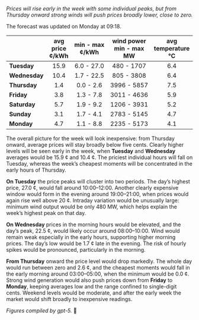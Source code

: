 *Prices will rise early in the week with some individual peaks, but from Thursday onward strong winds will push prices broadly lower, close to zero.*

The forecast was updated on Monday at 09:18.

|  | avg<br>price<br>¢/kWh | min - max<br>¢/kWh | wind power<br>min - max<br>MW | avg<br>temperature<br>°C |
|:-------------|:----------------:|:----------------:|:-------------:|:-------------:|
| **Tuesday** | 15.9 | 6.0 - 27.0 | 480 - 1707 | 6.4 |
| **Wednesday** | 10.4 | 1.7 - 22.5 | 805 - 3808 | 6.4 |
| **Thursday** | 1.4 | 0.0 - 2.6 | 3996 - 5857 | 7.5 |
| **Friday** | 3.8 | 1.3 - 7.8 | 3011 - 4636 | 5.9 |
| **Saturday** | 5.7 | 1.9 - 9.2 | 1206 - 3931 | 5.2 |
| **Sunday** | 3.1 | 1.7 - 4.1 | 2783 - 5145 | 4.7 |
| **Monday** | 4.7 | 1.1 - 8.8 | 2235 - 5173 | 4.1 |

The overall picture for the week will look inexpensive: from Thursday onward, average prices will stay broadly below five cents. Clearly higher levels will be seen early in the week, when **Tuesday** and **Wednesday** averages would be 15.9 ¢ and 10.4 ¢. The priciest individual hours will fall on Tuesday, whereas the week’s cheapest moments will be concentrated in the early hours of Thursday.

**On Tuesday** the price peaks will cluster into two periods. The day’s highest price, 27.0 ¢, would fall around 10:00–12:00. Another clearly expensive window would form in the evening around 19:00–21:00, when prices would again rise well above 20 ¢. Intraday variation would be unusually large: minimum wind output would be only 480 MW, which helps explain the week’s highest peak on that day.

**On Wednesday** prices in the morning hours would be elevated, and the day’s peak, 22.5 ¢, would likely occur around 08:00–10:00. Wind would remain weak especially in the early hours, supporting higher morning prices. The day’s low would be 1.7 ¢ late in the evening. The risk of hourly spikes would be pronounced, particularly in the morning.

**From Thursday** onward the price level would drop markedly. The whole day would run between zero and 2.6 ¢, and the cheapest moments would fall in the early morning around 03:00–05:00, when the minimum would be 0.0 ¢. Strong wind generation would also push prices down from **Friday** to **Monday**, keeping averages low and the range confined to single-digit cents. Weekend levels would be moderate, and after the early week the market would shift broadly to inexpensive readings.

*Figures compiled by gpt-5.* 🔋
